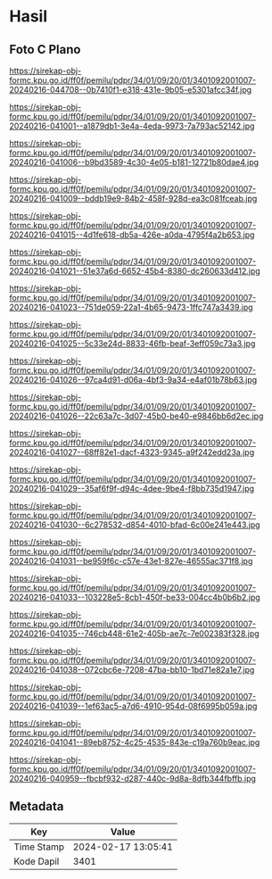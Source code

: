 # Hasil

## Foto C Plano

https://sirekap-obj-formc.kpu.go.id/ff0f/pemilu/pdpr/34/01/09/20/01/3401092001007-20240216-044708--0b7410f1-e318-431e-9b05-e5301afcc34f.jpg

https://sirekap-obj-formc.kpu.go.id/ff0f/pemilu/pdpr/34/01/09/20/01/3401092001007-20240216-041001--a1879db1-3e4a-4eda-9973-7a793ac52142.jpg

https://sirekap-obj-formc.kpu.go.id/ff0f/pemilu/pdpr/34/01/09/20/01/3401092001007-20240216-041006--b9bd3589-4c30-4e05-b181-12721b80dae4.jpg

https://sirekap-obj-formc.kpu.go.id/ff0f/pemilu/pdpr/34/01/09/20/01/3401092001007-20240216-041009--bddb19e9-84b2-458f-928d-ea3c081fceab.jpg

https://sirekap-obj-formc.kpu.go.id/ff0f/pemilu/pdpr/34/01/09/20/01/3401092001007-20240216-041015--4d1fe618-db5a-426e-a0da-4795f4a2b653.jpg

https://sirekap-obj-formc.kpu.go.id/ff0f/pemilu/pdpr/34/01/09/20/01/3401092001007-20240216-041021--51e37a6d-6652-45b4-8380-dc260633d412.jpg

https://sirekap-obj-formc.kpu.go.id/ff0f/pemilu/pdpr/34/01/09/20/01/3401092001007-20240216-041023--751de059-22a1-4b65-9473-1ffc747a3439.jpg

https://sirekap-obj-formc.kpu.go.id/ff0f/pemilu/pdpr/34/01/09/20/01/3401092001007-20240216-041025--5c33e24d-8833-46fb-beaf-3eff059c73a3.jpg

https://sirekap-obj-formc.kpu.go.id/ff0f/pemilu/pdpr/34/01/09/20/01/3401092001007-20240216-041026--97ca4d91-d06a-4bf3-9a34-e4af01b78b63.jpg

https://sirekap-obj-formc.kpu.go.id/ff0f/pemilu/pdpr/34/01/09/20/01/3401092001007-20240216-041026--22c63a7c-3d07-45b0-be40-e9846bb6d2ec.jpg

https://sirekap-obj-formc.kpu.go.id/ff0f/pemilu/pdpr/34/01/09/20/01/3401092001007-20240216-041027--68ff82e1-dacf-4323-9345-a9f242edd23a.jpg

https://sirekap-obj-formc.kpu.go.id/ff0f/pemilu/pdpr/34/01/09/20/01/3401092001007-20240216-041029--35af6f9f-d94c-4dee-9be4-f8bb735d1947.jpg

https://sirekap-obj-formc.kpu.go.id/ff0f/pemilu/pdpr/34/01/09/20/01/3401092001007-20240216-041030--6c278532-d854-4010-bfad-6c00e241e443.jpg

https://sirekap-obj-formc.kpu.go.id/ff0f/pemilu/pdpr/34/01/09/20/01/3401092001007-20240216-041031--be959f6c-c57e-43e1-827e-46555ac371f8.jpg

https://sirekap-obj-formc.kpu.go.id/ff0f/pemilu/pdpr/34/01/09/20/01/3401092001007-20240216-041033--103228e5-8cb1-450f-be33-004cc4b0b6b2.jpg

https://sirekap-obj-formc.kpu.go.id/ff0f/pemilu/pdpr/34/01/09/20/01/3401092001007-20240216-041035--746cb448-61e2-405b-ae7c-7e002383f328.jpg

https://sirekap-obj-formc.kpu.go.id/ff0f/pemilu/pdpr/34/01/09/20/01/3401092001007-20240216-041038--072cbc6e-7208-47ba-bb10-1bd71e82a1e7.jpg

https://sirekap-obj-formc.kpu.go.id/ff0f/pemilu/pdpr/34/01/09/20/01/3401092001007-20240216-041039--1ef63ac5-a7d6-4910-954d-08f6995b059a.jpg

https://sirekap-obj-formc.kpu.go.id/ff0f/pemilu/pdpr/34/01/09/20/01/3401092001007-20240216-041041--89eb8752-4c25-4535-843e-c19a760b9eac.jpg

https://sirekap-obj-formc.kpu.go.id/ff0f/pemilu/pdpr/34/01/09/20/01/3401092001007-20240216-040959--fbcbf932-d287-440c-9d8a-8dfb344fbffb.jpg


## Metadata

| Key        | Value               |
| ---------- | ------------------- |
| Time Stamp | 2024-02-17 13:05:41 |
| Kode Dapil | 3401                |



